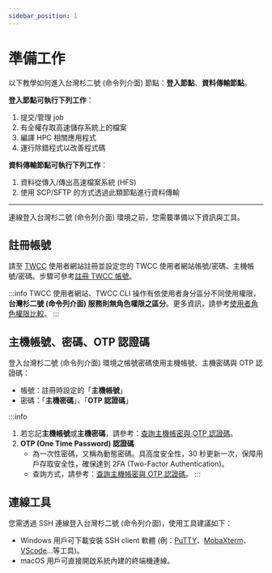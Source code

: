 ```yaml
---
sidebar_position: 1
---
```


# 準備工作

以下教學如何進入台灣杉二號 (命令列介面) 節點：**登入節點**、**資料傳輸節點**。
 
**登入節點可執行下列工作**：
1. 提交/管理 job
2. 有全權存取高速儲存系統上的檔案
3. 編譯 HPC 相關應用程式
4. 運行除錯程式以改善程式碼

**資料傳輸節點可執行下列工作**：
1. 資料從傳入/傳出高速檔案系統 (HFS)
2. 使用 SCP/SFTP 的方式透過此類節點進行資料傳輸

---


連線登入台灣杉二號 (命令列介面) 環境之前，您需要準備以下資訊與工具。

## 註冊帳號

請至 [TWCC](https://www.twcc.ai/) 使用者網站註冊並設定您的 TWCC 使用者網站帳號/密碼、主機帳號/密碼。步驟可參考[註冊 TWCC 帳號](https://www.twcc.ai/doc?page=register_account)。 

:::info
TWCC 使用者網站、TWCC CLI 操作有依使用者身分區分不同使用權限，**台灣杉二號 (命令列介面) 服務則無角色權限之區分**。更多資訊，請參考[<ins>使用者角色權限比較</ins>](https://man.twcc.ai/@twccdocs/role-main-zh)。
:::

## 主機帳號、密碼、OTP 認證碼

登入台灣杉二號 (命令列介面) 環境之帳號密碼使用主機帳號、主機密碼與 OTP 認證碼：

- 帳號：註冊時設定的「**主機帳號**」
- 密碼：「**主機密碼**」、「**OTP 認證碼**」

:::info
1. 若忘記**主機帳號**或**主機密碼**，請參考：[<ins>查詢主機帳密與 OTP 認證碼</ins>](https://man.twcc.ai/@twccdocs/guide-service-hostname-pwd-otp-zh)。
2. **OTP (One Time Password) 認證碼**
    - 為一次性密碼，又稱為動態密碼。具高度安全性，30 秒更新一次，保障用戶存取安全性，確保達到 2FA (Two-Factor Authentication)。
    - 查詢方式，請參考：[<ins>查詢主機帳密與 OTP 認證碼</ins>](https://man.twcc.ai/@twccdocs/guide-service-hostname-pwd-otp-zh#%E5%8F%96%E5%BE%97-OTP-%E8%AA%8D%E8%AD%89%E7%A2%BC)。
:::

## 連線工具

您需透過 SSH 連線登入台灣杉二號 (命令列介面)，使用工具建議如下：

- Windows 用戶可下載安裝 SSH client 軟體 (例：[PuTTY](https://www.chiark.greenend.org.uk/~sgtatham/putty/latest.html)、[MobaXterm](https://mobaxterm.mobatek.net/download-home-edition.html)、[VScode](https://code.visualstudio.com/blogs/2019/10/03/remote-ssh-tips-and-tricks)...等工具)。
- macOS 用戶可直接開啟系統內建的終端機連線。

